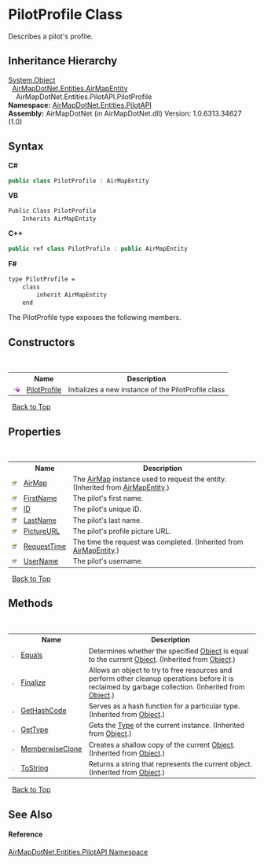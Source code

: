 # PilotProfile Class
 

Describes a pilot's profile.


## Inheritance Hierarchy
<a href="http://msdn2.microsoft.com/en-us/library/e5kfa45b" target="_blank">System.Object</a><br />&nbsp;&nbsp;<a href="498915d0-8dc8-c249-1048-8f0ca5925baa">AirMapDotNet.Entities.AirMapEntity</a><br />&nbsp;&nbsp;&nbsp;&nbsp;AirMapDotNet.Entities.PilotAPI.PilotProfile<br />
**Namespace:**&nbsp;<a href="0d970c8d-7816-99ce-6d9c-4810117e3c52">AirMapDotNet.Entities.PilotAPI</a><br />**Assembly:**&nbsp;AirMapDotNet (in AirMapDotNet.dll) Version: 1.0.6313.34627 (1.0)

## Syntax

**C#**<br />
``` C#
public class PilotProfile : AirMapEntity
```

**VB**<br />
``` VB
Public Class PilotProfile
	Inherits AirMapEntity
```

**C++**<br />
``` C++
public ref class PilotProfile : public AirMapEntity
```

**F#**<br />
``` F#
type PilotProfile =  
    class
        inherit AirMapEntity
    end
```

The PilotProfile type exposes the following members.


## Constructors
&nbsp;<table><tr><th></th><th>Name</th><th>Description</th></tr><tr><td>![Public method](media/pubmethod.gif "Public method")</td><td><a href="d73d5b4b-d9d5-c216-2a32-fe0e2c4da372">PilotProfile</a></td><td>
Initializes a new instance of the PilotProfile class</td></tr></table>&nbsp;
<a href="#pilotprofile-class">Back to Top</a>

## Properties
&nbsp;<table><tr><th></th><th>Name</th><th>Description</th></tr><tr><td>![Public property](media/pubproperty.gif "Public property")</td><td><a href="032dccf1-d5fa-b40a-8ad6-b150b5708395">AirMap</a></td><td>
The <a href="be228503-8740-bc61-66cf-e4c36ebd34e2">AirMap</a> instance used to request the entity.
 (Inherited from <a href="498915d0-8dc8-c249-1048-8f0ca5925baa">AirMapEntity</a>.)</td></tr><tr><td>![Public property](media/pubproperty.gif "Public property")</td><td><a href="a3cd9a0e-c590-9121-d0fd-def6505e3783">FirstName</a></td><td>
The pilot's first name.</td></tr><tr><td>![Public property](media/pubproperty.gif "Public property")</td><td><a href="eaf89675-0410-eb5d-8693-2454cd72f02f">ID</a></td><td>
The pilot's unique ID.</td></tr><tr><td>![Public property](media/pubproperty.gif "Public property")</td><td><a href="cc5dc7ee-d4c5-58ca-7029-62b277ce87a0">LastName</a></td><td>
The pilot's last name.</td></tr><tr><td>![Public property](media/pubproperty.gif "Public property")</td><td><a href="f5dc2bfd-995a-260f-4d3b-65d736230fbe">PictureURL</a></td><td>
The pilot's profile picture URL.</td></tr><tr><td>![Public property](media/pubproperty.gif "Public property")</td><td><a href="f55e2217-2d86-8a3f-3a3e-f3338517d712">RequestTime</a></td><td>
The time the request was completed.
 (Inherited from <a href="498915d0-8dc8-c249-1048-8f0ca5925baa">AirMapEntity</a>.)</td></tr><tr><td>![Public property](media/pubproperty.gif "Public property")</td><td><a href="7b454028-aea5-3c53-fc18-d6fdcde7b44a">UserName</a></td><td>
The pilot's username.</td></tr></table>&nbsp;
<a href="#pilotprofile-class">Back to Top</a>

## Methods
&nbsp;<table><tr><th></th><th>Name</th><th>Description</th></tr><tr><td>![Public method](media/pubmethod.gif "Public method")</td><td><a href="http://msdn2.microsoft.com/en-us/library/bsc2ak47" target="_blank">Equals</a></td><td>
Determines whether the specified <a href="http://msdn2.microsoft.com/en-us/library/e5kfa45b" target="_blank">Object</a> is equal to the current <a href="http://msdn2.microsoft.com/en-us/library/e5kfa45b" target="_blank">Object</a>.
 (Inherited from <a href="http://msdn2.microsoft.com/en-us/library/e5kfa45b" target="_blank">Object</a>.)</td></tr><tr><td>![Protected method](media/protmethod.gif "Protected method")</td><td><a href="http://msdn2.microsoft.com/en-us/library/4k87zsw7" target="_blank">Finalize</a></td><td>
Allows an object to try to free resources and perform other cleanup operations before it is reclaimed by garbage collection.
 (Inherited from <a href="http://msdn2.microsoft.com/en-us/library/e5kfa45b" target="_blank">Object</a>.)</td></tr><tr><td>![Public method](media/pubmethod.gif "Public method")</td><td><a href="http://msdn2.microsoft.com/en-us/library/zdee4b3y" target="_blank">GetHashCode</a></td><td>
Serves as a hash function for a particular type.
 (Inherited from <a href="http://msdn2.microsoft.com/en-us/library/e5kfa45b" target="_blank">Object</a>.)</td></tr><tr><td>![Public method](media/pubmethod.gif "Public method")</td><td><a href="http://msdn2.microsoft.com/en-us/library/dfwy45w9" target="_blank">GetType</a></td><td>
Gets the <a href="http://msdn2.microsoft.com/en-us/library/42892f65" target="_blank">Type</a> of the current instance.
 (Inherited from <a href="http://msdn2.microsoft.com/en-us/library/e5kfa45b" target="_blank">Object</a>.)</td></tr><tr><td>![Protected method](media/protmethod.gif "Protected method")</td><td><a href="http://msdn2.microsoft.com/en-us/library/57ctke0a" target="_blank">MemberwiseClone</a></td><td>
Creates a shallow copy of the current <a href="http://msdn2.microsoft.com/en-us/library/e5kfa45b" target="_blank">Object</a>.
 (Inherited from <a href="http://msdn2.microsoft.com/en-us/library/e5kfa45b" target="_blank">Object</a>.)</td></tr><tr><td>![Public method](media/pubmethod.gif "Public method")</td><td><a href="http://msdn2.microsoft.com/en-us/library/7bxwbwt2" target="_blank">ToString</a></td><td>
Returns a string that represents the current object.
 (Inherited from <a href="http://msdn2.microsoft.com/en-us/library/e5kfa45b" target="_blank">Object</a>.)</td></tr></table>&nbsp;
<a href="#pilotprofile-class">Back to Top</a>

## See Also


#### Reference
<a href="0d970c8d-7816-99ce-6d9c-4810117e3c52">AirMapDotNet.Entities.PilotAPI Namespace</a><br />